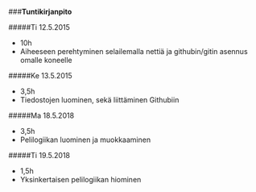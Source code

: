 ###**Tuntikirjanpito**

#####Ti 12.5.2015
* 10h
* Aiheeseen perehtyminen selailemalla nettiä ja githubin/gitin asennus omalle koneelle

#####Ke 13.5.2015
* 3,5h
* Tiedostojen luominen, sekä liittäminen Githubiin


#####Ma 18.5.2018
* 3,5h
* Pelilogiikan luominen ja muokkaaminen


#####Ti 19.5.2018
* 1,5h
* Yksinkertaisen pelilogiikan hiominen
